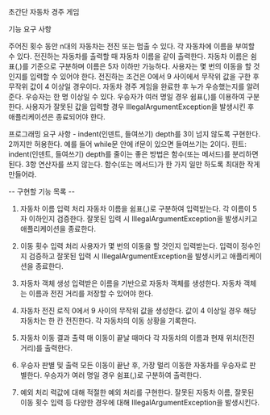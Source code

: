 초간단 자동차 경주 게임

기능 요구 사항

주어진 횟수 동안 n대의 자동차는 전진 또는 멈출 수 있다.
각 자동차에 이름을 부여할 수 있다. 전진하는 자동차를 출력할 때 자동차 이름을 같이 출력한다.
자동차 이름은 쉼표(,)를 기준으로 구분하며 이름은 5자 이하만 가능하다.
사용자는 몇 번의 이동을 할 것인지를 입력할 수 있어야 한다.
전진하는 조건은 0에서 9 사이에서 무작위 값을 구한 후 무작위 값이 4 이상일 경우이다.
자동차 경주 게임을 완료한 후 누가 우승했는지를 알려준다. 우승자는 한 명 이상일 수 있다.
우승자가 여러 명일 경우 쉼표(,)를 이용하여 구분한다.
사용자가 잘못된 값을 입력할 경우 IllegalArgumentException을 발생시킨 후 애플리케이션은 종료되어야 한다.

프로그래밍 요구 사항 - 
indent(인덴트, 들여쓰기) depth를 3이 넘지 않도록 구현한다. 2까지만 허용한다.
예를 들어 while문 안에 if문이 있으면 들여쓰기는 2이다.
힌트: indent(인덴트, 들여쓰기) depth를 줄이는 좋은 방법은 함수(또는 메서드)를 분리하면 된다.
3항 연산자를 쓰지 않는다.
함수(또는 메서드)가 한 가지 일만 하도록 최대한 작게 만들어라.



-- 구현할 기능 목록 --

1. 자동차 이름 입력 처리
    자동차 이름을 쉼표(,)로 구분하여 입력받는다.
    각 이름이 5자 이하인지 검증한다.
    잘못된 입력 시 IllegalArgumentException을 발생시키고 애플리케이션을 종료한다.

2. 이동 횟수 입력 처리
    사용자가 몇 번의 이동을 할 것인지 입력받는다.
    입력이 정수인지 검증하고 잘못된 입력 시 IllegalArgumentException을 발생시키고 애플리케이션을 종료한다.

3. 자동차 객체 생성
    입력받은 이름을 기반으로 자동차 객체를 생성한다.
    자동차 객체는 이름과 전진 거리를 저장할 수 있어야 한다.

4. 자동차 전진 로직
    0에서 9 사이의 무작위 값을 생성한다.
    값이 4 이상일 경우 해당 자동차는 한 칸 전진한다.
    각 자동차의 이동 상황을 기록한다.

5. 자동차 이동 결과 출력
    매 이동이 끝날 때마다 각 자동차의 이름과 현재 위치(전진 거리)를 출력한다.

6. 우승자 판별 및 출력
    모든 이동이 끝난 후, 가장 멀리 이동한 자동차를 우승자로 판별한다.
    우승자가 여러 명일 경우 쉼표(,)로 구분하여 출력한다.

7. 예외 처리
    력값에 대해 적절한 예외 처리를 구현한다.
    잘못된 자동차 이름, 잘못된 이동 횟수 입력 등 다양한 경우에 대해 IllegalArgumentException을 발생시킨다.


